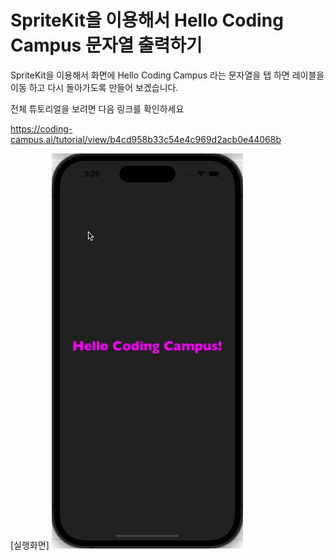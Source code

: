# SpriteKit을 이용해서 Hello Coding Campus 문자열 출력하기

SpriteKit을 이용해서 화면에 Hello Coding Campus 라는 문자열을 탭 하면 레이블을 이동 하고 다시 돌아가도록 만들어 보겠습니다.

전체 튜토리얼을 보려면 다음 링크를 확인하세요

https://coding-campus.ai/tutorial/view/b4cd958b33c54e4c969d2acb0e44068b


[실행화면]
![reversed_action_screenshot.gif](https://github.com/coding-campus-ai/SpriteKitLabelReversedActionExample/blob/main/reversed_action_screenshot.gif)
